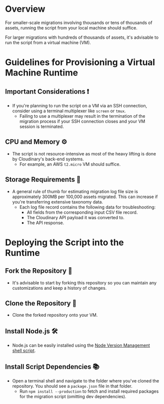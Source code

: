 # Overview

For smaller-scale migrations involving thousands or tens of thousands of assets, running the script from your local machine should suffice. 

For larger migrations with hundreds of thousands of assets, it's advisable to run the script from a virtual machine (VM).

# Guidelines for Provisioning a Virtual Machine Runtime

## Important Considerations ❗️

- If you're planning to run the script on a VM via an SSH connection, consider using a terminal multiplexer like `screen` or `tmux`.
    - Failing to use a multiplexer may result in the termination of the migration process if your SSH connection closes and your VM session is terminated.

## CPU and Memory ⚙️

- The script is not resource-intensive as most of the heavy lifting is done by Cloudinary's back-end systems.
    - For example, an AWS `t2.micro` VM should suffice.

## Storage Requirements 💾

- A general rule of thumb for estimating migration log file size is approximately 300MB per 100,000 assets migrated. This can increase if you're transferring extensive taxonomy data.
    - Each log file record contains the following data for troubleshooting:
        + All fields from the corresponding input CSV file record.
        + The Cloudinary API payload it was converted to.
        + The API response.

# Deploying the Script into the Runtime

## Fork the Repository 🍴

- It's advisable to start by forking this repository so you can maintain any customizations and keep a history of changes.

## Clone the Repository 👯

- Clone the forked repository onto your VM.

## Install Node.js 🛠️

- Node.js can be easily installed using the [Node Version Management shell script](https://github.com/nvm-sh/nvm).

## Install Script Dependencies 📚

- Open a terminal shell and navigate to the folder where you've cloned the repository. You should see a `package.json` file in that folder.
    - Run `npm install --production` to fetch and install required packages for the migration script (omitting dev dependencies).